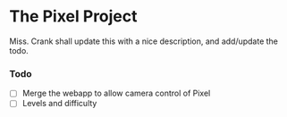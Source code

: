 # The Pixel Project
Miss. Crank shall update this with a nice description, and add/update the todo.
### Todo
 - [ ] Merge the webapp to allow camera control of Pixel
 - [ ] Levels and difficulty
